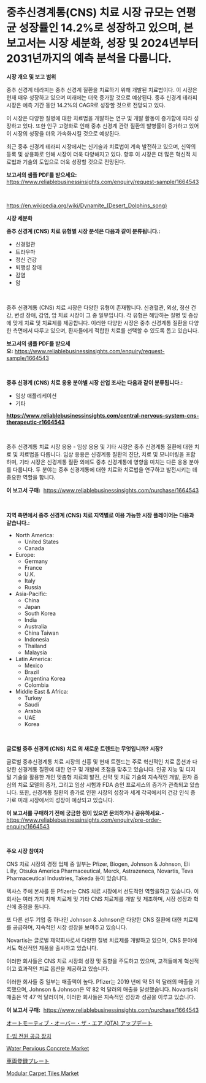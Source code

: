 <p><h1>중추신경계통(CNS) 치료 시장 규모는 연평균 성장률인 14.2%로 성장하고 있으며, 본 보고서는 시장 세분화, 성장 및 2024년부터 2031년까지의 예측 분석을 다룹니다.</h1></p><p><strong>시장 개요 및 보고 범위</strong></p>
<p><p>중추 신경계 테라피는 중추 신경계 질환을 치료하기 위해 개발된 치료법이다. 이 시장은 현재 매우 성장하고 있으며 미래에는 더욱 증가할 것으로 예상된다. 중추 신경계 테라피 시장은 예측 기간 동안 14.2%의 CAGR로 성장할 것으로 전망되고 있다.</p><p>이 시장은 다양한 질병에 대한 치료법을 개발하는 연구 및 개발 활동이 증가함에 따라 성장하고 있다. 또한 인구 고령화로 인해 중추 신경계 관련 질환의 발병률이 증가하고 있어 이 시장의 성장을 더욱 가속화시킬 것으로 예상된다.</p><p>최근 중추 신경계 테라피 시장에서는 신기술과 치료법이 계속 발전하고 있으며, 신약의 등록 및 상용화로 인해 시장이 더욱 다양해지고 있다. 향후 이 시장은 더 많은 혁신적 치료법과 기술의 도입으로 더욱 성장할 것으로 전망된다.</p></p>
<p><strong>보고서의 샘플 PDF를 받으세요:</strong> <a href="https://www.reliablebusinessinsights.com/enquiry/request-sample/1664543">https://www.reliablebusinessinsights.com/enquiry/request-sample/1664543</a></p>
<p>&nbsp;</p>
<p><a href="https://en.wikipedia.org/wiki/Dynamite_(Desert_Dolphins_song)">https://en.wikipedia.org/wiki/Dynamite_(Desert_Dolphins_song)</a></p>
<p><strong>시장 세분화</strong></p>
<p><strong>중추 신경계 (CNS) 치료 유형별 시장 분석은 다음과 같이 분류됩니다.:</strong></p>
<p><ul><li>신경혈관</li><li>트라우마</li><li>정신 건강</li><li>퇴행성 장애</li><li>감염</li><li>암</li></ul></p>
<p>&nbsp;</p>
<p><p>중추 신경계통 (CNS) 치료 시장은 다양한 유형이 존재합니다. 신경혈관, 외상, 정신 건강, 변성 장애, 감염, 암 치료 시장이 그 중 일부입니다. 각 유형은 해당하는 질병 및 증상에 맞게 치료 및 치료제를 제공합니다. 이러한 다양한 시장은 중추 신경계통 질환을 다양한 측면에서 다루고 있으며, 환자들에게 적합한 치료를 선택할 수 있도록 돕고 있습니다.</p></p>
<p><strong>보고서의 샘플 PDF를 받으세요:</strong>&nbsp;<a href="https://www.reliablebusinessinsights.com/enquiry/request-sample/1664543">https://www.reliablebusinessinsights.com/enquiry/request-sample/1664543</a></p>
<p>&nbsp;</p>
<p><strong> 중추 신경계 (CNS) 치료 응용 분야별 시장 산업 조사는 다음과 같이 분류됩니다.:</strong></p>
<p><ul><li>임상 애플리케이션</li><li>기타</li></ul></p>
<p><strong><a href="https://www.reliablebusinessinsights.com/central-nervous-system-cns-therapeutic-r1664543">https://www.reliablebusinessinsights.com/central-nervous-system-cns-therapeutic-r1664543</a></strong></p>
<p>&nbsp;</p>
<p><p>중추 신경계통 치료 시장 응용 - 임상 응용 및 기타 시장은 중추 신경계통 질환에 대한 치료 및 치료법을 다룹니다. 임상 응용은 신경계통 질환의 진단, 치료 및 모니터링을 포함하며, 기타 시장은 신경계통 질환 외에도 중추 신경계통에 영향을 미치는 다른 응용 분야를 다룹니다. 두 분야는 중추 신경계통에 대한 치료와 치료법을 연구하고 발전시키는 데 중요한 역할을 합니다.</p></p>
<p><strong>이 보고서 구매:</strong>&nbsp; <a href="https://www.reliablebusinessinsights.com/purchase/1664543">https://www.reliablebusinessinsights.com/purchase/1664543</a></p>
<p>&nbsp;</p>
<p><strong>지역 측면에서 중추 신경계 (CNS) 치료 지역별로 이용 가능한 시장 플레이어는 다음과 같습니다.:</strong></p>
<p><ul>
    <li>
        North America:
        <ul>
            <li>United States</li>
            <li>Canada</li>
        </ul>
    </li>
    <li>
        Europe:
        <ul>
            <li>Germany</li>
            <li>France</li>
            <li>U.K.</li>
            <li>Italy</li>
            <li>Russia</li>
        </ul>
    </li>
    <li>
        Asia-Pacific:
        <ul>
            <li>China</li>
            <li>Japan</li>
            <li>South Korea</li>
            <li>India</li>
            <li>Australia</li>
            <li>China Taiwan</li>
            <li>Indonesia</li>
            <li>Thailand</li>
            <li>Malaysia</li>
        </ul>
    </li>
    <li>
        Latin America:
        <ul>
            <li>Mexico</li>
            <li>Brazil</li>
            <li>Argentina Korea</li>
            <li>Colombia</li>
        </ul>
    </li>
    <li>
        Middle East & Africa:
        <ul>
            <li>Turkey</li>
            <li>Saudi</li>
            <li>Arabia</li>
            <li>UAE</li>
            <li>Korea</li>
        </ul>
    </li>
    </ul></p>
<p>&nbsp;</p>
<p><strong>글로벌 중추 신경계 (CNS) 치료 의 새로운 트렌드는 무엇입니까? 시장?</strong></p>
<p><p>글로벌 중추신경계통 치료 시장의 신흥 및 현재 트렌드는 주로 혁신적인 치료 옵션과 다양한 신경계통 질환에 대한 연구 및 개발에 초점을 맞추고 있습니다. 인공 지능 및 디지털 기술을 활용한 개인 맞춤형 치료의 발전, 신약 및 치료 기술의 지속적인 개발, 환자 중심의 치료 모델의 증가, 그리고 임상 시험과 FDA 승인 프로세스의 증가가 관측되고 있습니다. 또한, 신경계통 질환의 증가로 인한 시장의 성장과 세계 각국에서의 건강 인식 증가로 미래 시장에서의 성장이 예상되고 있습니다.</p></p>
<p><strong>이 보고서를 구매하기 전에 궁금한 점이 있으면 문의하거나 공유하세요.</strong>- <a href="https://www.reliablebusinessinsights.com/enquiry/pre-order-enquiry/1664543">https://www.reliablebusinessinsights.com/enquiry/pre-order-enquiry/1664543</a></p>
<p>&nbsp;</p>
<p><strong>주요 시장 참여자</strong></p>
<p><p>CNS 치료 시장의 경쟁 업체 중 일부는 Pfizer, Biogen, Johnson & Johnson, Eli Lilly, Otsuka America Pharmaceutical, Merck, Astrazeneca, Novartis, Teva Pharmaceutical Industries, Takeda 등이 있습니다. </p><p>텍사스 주에 본사를 둔 Pfizer는 CNS 치료 시장에서 선도적인 역할을하고 있습니다. 이 회사는 여러 가지 치매 치료제 및 기타 CNS 치료제를 개발 및 제조하며, 시장 성장과 혁신에 중점을 둡니다. </p><p>또 다른 선두 기업 중 하나인 Johnson & Johnson은 다양한 CNS 질환에 대한 치료제를 공급하며, 지속적인 시장 성장을 보여주고 있습니다. </p><p>Novartis는 글로벌 제약회사로서 다양한 질병 치료제를 개발하고 있으며, CNS 분야에서도 혁신적인 제품을 출시하고 있습니다. </p><p>이러한 회사들은 CNS 치료 시장의 성장 및 동향을 주도하고 있으며, 고객들에게 혁신적이고 효과적인 치료 옵션을 제공하고 있습니다. </p><p>이러한 회사들 중 일부는 매출액이 높다. Pfizer는 2019 년에 약 51 억 달러의 매출을 기록했으며, Johnson & Johnson은 약 82 억 달러의 매출을 달성했습니다. Novartis의 매출은 약 47 억 달러이며, 이러한 회사들은 지속적인 성장과 성공을 이루고 있습니다.</p></p>
<p><strong>이 보고서 구매:</strong>&nbsp;&nbsp;<a href="https://www.reliablebusinessinsights.com/purchase/1664543">https://www.reliablebusinessinsights.com/purchase/1664543</a></p>
<p><p><a href="https://github.com/mohamedbakry57/Market-Research-Report-List-4/blob/main/8565483138237.md">オートモーティブ・オーバー・ザ・エア (OTA) アップデート</a></p><p><a href="https://github.com/apple8975768/Market-Research-Report-List-1/blob/main/5907539144284.md">E-빔 전원 공급 장치</a></p><p><a href="https://github.com/setiawananhar13/Market-Research-Report-List-1/blob/main/water-pervious-concrete-market.md">Water Pervious Concrete Market</a></p><p><a href="https://github.com/zjkmgcs938405/Market-Research-Report-List-2/blob/main/3306768138238.md">車両登録プレート</a></p><p><a href="https://issuu.com/reportprime-2/docs/modular-carpet-tiles-market-size-2030.pptx">Modular Carpet Tiles Market</a></p></p>
